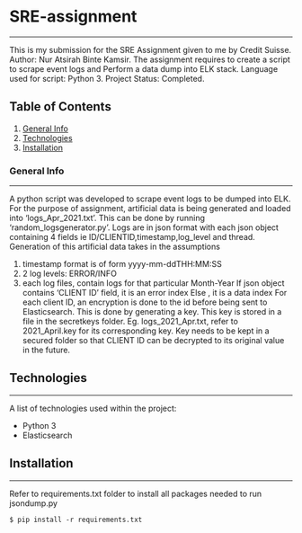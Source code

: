 # SRE-assignment
***
This is my submission for the SRE Assignment given to me by Credit Suisse. Author: Nur Atsirah Binte Kamsir. The assignment requires to create a script to scrape event logs and 
Perform a data dump into ELK stack. Language used for script: Python 3. Project Status: Completed.
## Table of Contents
1. [General Info](#general-info)
2. [Technologies](#technologies)
3. [Installation](#installation)

### General Info
***
A python script was developed to scrape event logs to be dumped into ELK. For the purpose of assignment, artificial data is being generated and loaded into ‘logs_Apr_2021.txt’. This can be done by running ‘random_logsgenerator.py’. Logs are in json format with each json object containing 4 fields ie ID/CLIENTID,timestamp,log_level and thread. Generation of this artificial data takes in the assumptions 
1) timestamp format is of form yyyy-mm-ddTHH:MM:SS
2) 2 log levels: ERROR/INFO
3) each log files, contain logs for that particular Month-Year
If json object contains ‘CLIENT ID’ field, it is an error index
Else , it is a data index
For each client ID, an encryption is done to the id before being sent to Elasticsearch. This is done by generating a key. This key is stored in a file in the secretkeys folder. Eg. logs_2021_Apr.txt, refer to 2021_April.key for its corresponding key. Key needs to be kept in a secured folder so that CLIENT ID can be decrypted to its original value in the future.

## Technologies
***
A list of technologies used within the project:
* Python 3
* Elasticsearch
## Installation
***
Refer to requirements.txt folder to install all packages needed to run jsondump.py
```
$ pip install -r requirements.txt 
```
